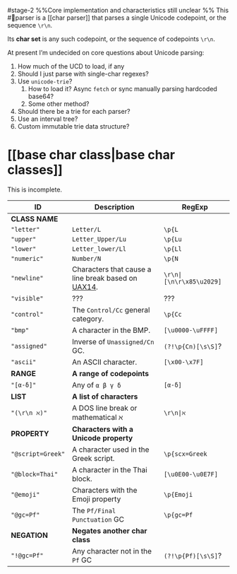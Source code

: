 #stage-2 %%Core implementation and characteristics still unclear %%
This #🧩parser is a [[char parser]] that parses a single Unicode codepoint, or the sequence `\r\n`. 

Its **char set** is any such codepoint, or the sequence of codepoints `\r\n`. 

At present I’m undecided on core questions about Unicode parsing:
1. How much of the UCD to load, if any
2. Should I just parse with single-char regexes?
3. Use `unicode-trie`?
    1. How to load it? Async `fetch` or sync manually parsing hardcoded base64?
    2. Some other method?
4. Should there be a trie for each parser?
5. Use an interval tree?
6. Custom immutable trie data structure?
# [[base char class|base char classes]]
This is incomplete.

| ID                | Description                                                                                        | RegExp                   |
| ----------------- | -------------------------------------------------------------------------------------------------- | ------------------------ |
| **CLASS NAME**    |                                                                                                    |                          |
| `"letter"`        | `Letter/L`                                                                                         | `\p{L`                   |
| `"upper"`         | `Letter_Upper/Lu`                                                                                  | `\p{Lu`                  |
| `"lower"`         | `Letter_lower/Ll`                                                                                  | `\p{Ll`                  |
| `"numeric"`       | `Number/N`                                                                                         | `\p{N`                   |
| `"newline"`       | Characters that cause a line break based on [UAX14](https://www.unicode.org/reports/tr14/#Table1). | `\r\n\|[\n\r\x85\u2029]` |
| `"visible"`       | ???                                                                                                | ???                      |
| `"control"`       | The `Control/Cc` general category.                                                                 | `\p{Cc`                  |
| `"bmp"`           | A character in the BMP.                                                                            | `[\u0000-\uFFFF]`        |
| `"assigned"`      | Inverse of `Unassigned/Cn` GC.                                                                     | `(?!\p{Cn)[\s\S]`?       |
| `"ascii"`         | An ASCII character.                                                                                | `[\x00-\x7F]`            |
| **RANGE**         | **A range of codepoints**                                                                          |                          |
| `"[α-δ]"`         | Any of `α β γ δ`                                                                                   | `[α-δ]`                  |
| **LIST**          | **A list of characters**                                                                           |                          |
| `"(\r\n ℵ)"`      | A DOS line break or mathematical $\aleph$                                                          | `\r\n\|ℵ`                |
| **PROPERTY**      | **Characters with a Unicode property**                                                             |                          |
| `"@script=Greek"` | A character used in the Greek script.                                                              | `\p{scx=Greek`           |
| `"@block=Thai"`   | A character in the Thai block.                                                                     | `[\u0E00-\u0E7F]`        |
| `"@emoji"`        | Characters with the Emoji property                                                                 | `\p{Emoji`               |
| `"@gc=Pf"`        | The `Pf/Final Punctuation` GC                                                                      | `\p{gc=Pf`               |
| **NEGATION**      | **Negates another char class**                                                                     |                          |
| `"!@gc=Pf"`       | Any character not in the `Pf` GC                                                                   | `(?!\p{Pf)[\s\S]`?       |
